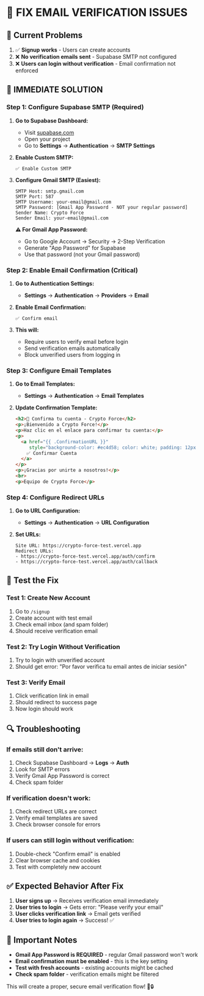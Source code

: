 # 🔧 FIX EMAIL VERIFICATION ISSUES

## 🎯 Current Problems
1. ✅ **Signup works** - Users can create accounts
2. ❌ **No verification emails sent** - Supabase SMTP not configured  
3. ❌ **Users can login without verification** - Email confirmation not enforced

## 🚀 IMMEDIATE SOLUTION

### **Step 1: Configure Supabase SMTP (Required)**

1. **Go to Supabase Dashboard:**
   - Visit [supabase.com](https://supabase.com)
   - Open your project
   - Go to **Settings** → **Authentication** → **SMTP Settings**

2. **Enable Custom SMTP:**
   ```
   ✅ Enable Custom SMTP
   ```

3. **Configure Gmail SMTP (Easiest):**
   ```
   SMTP Host: smtp.gmail.com
   SMTP Port: 587
   SMTP Username: your-email@gmail.com
   SMTP Password: [Gmail App Password - NOT your regular password]
   Sender Name: Crypto Force
   Sender Email: your-email@gmail.com
   ```

   **⚠️ For Gmail App Password:**
   - Go to Google Account → Security → 2-Step Verification
   - Generate "App Password" for Supabase
   - Use that password (not your Gmail password)

### **Step 2: Enable Email Confirmation (Critical)**

1. **Go to Authentication Settings:**
   - **Settings** → **Authentication** → **Providers** → **Email**
   
2. **Enable Email Confirmation:**
   ```
   ✅ Confirm email
   ```

3. **This will:**
   - Require users to verify email before login
   - Send verification emails automatically
   - Block unverified users from logging in

### **Step 3: Configure Email Templates**

1. **Go to Email Templates:**
   - **Settings** → **Authentication** → **Email Templates**

2. **Update Confirmation Template:**
   ```html
   <h2>🚀 Confirma tu cuenta - Crypto Force</h2>
   <p>¡Bienvenido a Crypto Force!</p>
   <p>Haz clic en el enlace para confirmar tu cuenta:</p>
   <p>
     <a href="{{ .ConfirmationURL }}" 
        style="background-color: #ec4d58; color: white; padding: 12px 24px; text-decoration: none; border-radius: 6px;">
       ✅ Confirmar Cuenta
     </a>
   </p>
   <p>¡Gracias por unirte a nosotros!</p>
   <br>
   <p>Equipo de Crypto Force</p>
   ```

### **Step 4: Configure Redirect URLs**

1. **Go to URL Configuration:**
   - **Settings** → **Authentication** → **URL Configuration**

2. **Set URLs:**
   ```
   Site URL: https://crypto-force-test.vercel.app
   Redirect URLs: 
   - https://crypto-force-test.vercel.app/auth/confirm
   - https://crypto-force-test.vercel.app/auth/callback
   ```

## 🧪 **Test the Fix**

### **Test 1: Create New Account**
1. Go to `/signup`
2. Create account with test email
3. Check email inbox (and spam folder)
4. Should receive verification email

### **Test 2: Try Login Without Verification**
1. Try to login with unverified account
2. Should get error: "Por favor verifica tu email antes de iniciar sesión"

### **Test 3: Verify Email**
1. Click verification link in email
2. Should redirect to success page
3. Now login should work

## 🔍 **Troubleshooting**

### **If emails still don't arrive:**
1. Check Supabase Dashboard → **Logs** → **Auth**
2. Look for SMTP errors
3. Verify Gmail App Password is correct
4. Check spam folder

### **If verification doesn't work:**
1. Check redirect URLs are correct
2. Verify email templates are saved
3. Check browser console for errors

### **If users can still login without verification:**
1. Double-check "Confirm email" is enabled
2. Clear browser cache and cookies
3. Test with completely new account

## ✅ **Expected Behavior After Fix**

1. **User signs up** → Receives verification email immediately
2. **User tries to login** → Gets error: "Please verify your email"
3. **User clicks verification link** → Email gets verified
4. **User tries to login again** → Success! ✅

## 🚨 **Important Notes**

- **Gmail App Password is REQUIRED** - regular Gmail password won't work
- **Email confirmation must be enabled** - this is the key setting
- **Test with fresh accounts** - existing accounts might be cached
- **Check spam folder** - verification emails might be filtered

This will create a proper, secure email verification flow! 📧🔒
